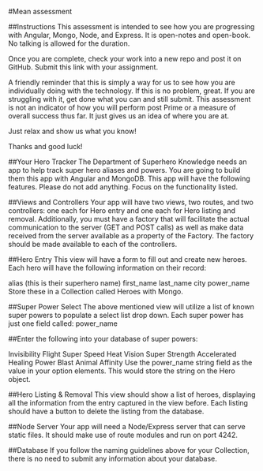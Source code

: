 #Mean assessment

##Instructions
This assessment is intended to see how you are progressing with Angular, Mongo, Node, and Express. It is open-notes and open-book. No talking is allowed for the duration.

Once you are complete, check your work into a new repo and post it on GitHub. Submit this link with your assignment.

A friendly reminder that this is simply a way for us to see how you are individually doing with the technology. If this is no problem, great. If you are struggling with it, get done what you can and still submit. This assessment is not an indicator of how you will perform post Prime or a measure of overall success thus far. It just gives us an idea of where you are at.

Just relax and show us what you know!

Thanks and good luck!

##Your Hero Tracker
The Department of Superhero Knowledge needs an app to help track super hero aliases and powers. You are going to build them this app with Angular and MongoDB. This app will have the following features. Please do not add anything. Focus on the functionality listed.

##Views and Controllers
Your app will have two views, two routes, and two controllers: one each for Hero entry and one each for Hero listing and removal. Additionally, you must have a factory that will facilitate the actual communication to the server (GET and POST calls) as well as make data received from the server available as a property of the Factory. The factory should be made available to each of the controllers.

##Hero Entry
This view will have a form to fill out and create new heroes. Each hero will have the following information on their record:

alias (this is their superhero name)
first_name
last_name
city
power_name
Store these in a Collection called Heroes with Mongo.

##Super Power Select
The above mentioned view will utilize a list of known super powers to populate a select list drop down. Each super power has just one field called: power_name

##Enter the following into your database of super powers:

Invisibility
Flight
Super Speed
Heat Vision
Super Strength
Accelerated Healing
Power Blast
Animal Affinity
Use the power_name string field as the value in your option elements. This would store the string on the Hero object.

##Hero Listing & Removal
This view should show a list of heroes, displaying all the information from the entry captured in the view before. Each listing should have a button to delete the listing from the database.

##Node Server
Your app will need a Node/Express server that can serve static files. It should make use of route modules and run on port 4242.

##Database
If you follow the naming guidelines above for your Collection, there is no need to submit any information about your database.
